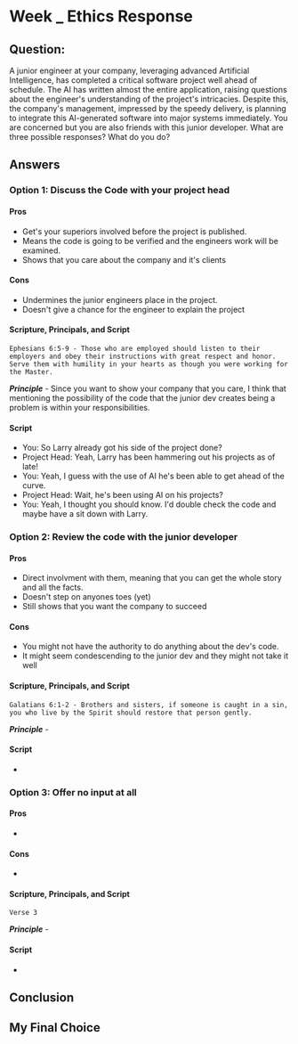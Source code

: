 # Week _ Ethics Response
## Question:
A junior engineer at your company, leveraging advanced Artificial Intelligence, has completed a critical software project well ahead of schedule. The AI has written almost the entire application, raising questions about the engineer's understanding of the project's intricacies. Despite this, the company's management, impressed by the speedy delivery, is planning to integrate this AI-generated software into major systems immediately. You are concerned but you are also friends with this junior developer. What are three possible responses? What do you do?

## Answers
### Option 1: Discuss the Code with your project head
#### Pros
- Get's your superiors involved before the project is published. 
- Means the code is going to be verified and the engineers work will be examined.
- Shows that you care about the company and it's clients
#### Cons
- Undermines the junior engineers place in the project. 
- Doesn't give a chance for the engineer to explain the project
#### Scripture, Principals, and Script
    Ephesians 6:5-9 - Those who are employed should listen to their employers and obey their instructions with great respect and honor. Serve them with humility in your hearts as though you were working for the Master.
__*Principle*__ -  Since you want to show your company that you care, I think that mentioning the possibility of the code that the junior dev creates being a problem is within your responsibilities. 
#### Script
- You: So Larry already got his side of the project done?
- Project Head: Yeah, Larry has been hammering out his projects as of late!
- You: Yeah, I guess with the use of AI he's been able to get ahead of the curve. 
- Project Head: Wait, he's been using AI on his projects?
- You: Yeah, I thought you should know. I'd double check the code and maybe have a sit down with Larry. 

### Option 2: Review the code with the junior developer
#### Pros
- Direct involvment with them, meaning that you can get the whole story and all the facts. 
- Doesn't step on anyones toes (yet)
- Still shows that you want the company to succeed
#### Cons
- You might not have the authority to do anything about the dev's code. 
- It might seem condescending to the junior dev and they might not take it well
#### Scripture, Principals, and Script
    Galatians 6:1-2 - Brothers and sisters, if someone is caught in a sin, you who live by the Spirit should restore that person gently.
__*Principle*__ - 
#### Script
- 

### Option 3: Offer no input at all
#### Pros
-
#### Cons
- 
#### Scripture, Principals, and Script
    Verse 3
__*Principle*__ - 
#### Script
- 

## Conclusion

## My Final Choice
